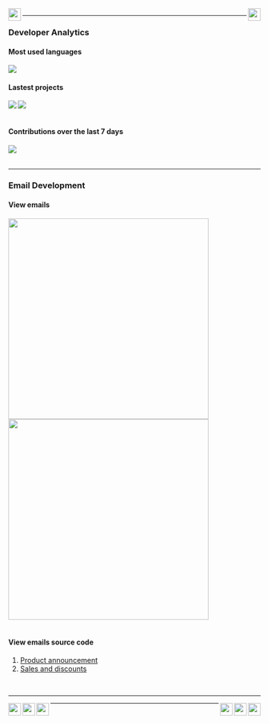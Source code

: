 <img src="https://williamgregorio.com/assets/logo.png" width="25" height="25" align="left"/>
<img src="https://williamgregorio.com/assets/logo.png" width="25" height="25" align="right"/>
<hr>


<div>
  <h3>Developer Analytics</h3>
      <div>
        <h4>Most used languages</h4>
        <img align="center" src="https://github-readme-stats.vercel.app/api/top-langs/?username=williamgregorio&layout=pie&hide_title=true&langs_count=7" />
      </div>
      <div>
        <h4>Lastest projects</h4>
        <a href="https://github.com/williamgregorio/liberpdf" ><img align="left" src="https://github-readme-stats.vercel.app/api/pin/?username=williamgregorio&repo=liberpdf" /></a>
        <a href="https://github.com/williamgregorio/nvim-mjml" ><img align="center" src="https://github-readme-stats.vercel.app/api/pin/?username=williamgregorio&repo=nvim-mjml" /></a>
      </div>
  <br>
      <div>
          <h4>Contributions over the last 7 days</h4>
        <img src="https://github-readme-activity-graph.vercel.app/graph?username=williamgregorio&theme=github-light&hide_title=true&hide_border=true&radius=12&height=300&days=7" />
      </div>
</div>
<br>
<div>
  
  <hr>
  <h3>Email Development</h3>
  <h4>View emails</h4>
  <div>
    <div>
      <a target="_blank" href="https://williamgregorio.com/emails/katz-promotional-product-announcement.html"><img align="left" src="https://williamgregorio.com/assets/katz-newsletter-portfolio.png" height="400" /></a>
    </div>
  </div>
  
  <div>
    <div>
      <a target="_blank" href="https://williamgregorio.com/emails/instacart-discount-promotional.html"><img align="center" src="https://williamgregorio.com/assets/instacart-discount-promo.png"  height="400"/></a>
    </div>
  </div>
  
</div>
<br>

<div>
  <div">
    <h4>View emails source code</h4>
    <ol>
    <li><a href="https://github.com/williamgregorio/williamgregorio.com/blob/main/emails/katz-promotional-product-announcement.html">Product announcement</a></li>
    <li><a href="https://github.com/williamgregorio/williamgregorio.com/blob/main/emails/instacart-discount-promotional.html">Sales and discounts</a></li>
    </ol>
  </div>
</div>

<br>
<hr>
<img src="https://williamgregorio.github.io/assets/logo.png" width="25" height="25" align="right"/>
<img src="https://williamgregorio.github.io/assets/logo.png" width="25" height="25" align="left"/>
<img src="https://williamgregorio.github.io/assets/logo.png" width="25" height="25" align="right"/>
<img src="https://williamgregorio.github.io/assets/logo.png" width="25" height="25" align="left"/>
<img src="https://williamgregorio.github.io/assets/logo.png" width="25" height="25" align="right"/>
<img src="https://williamgregorio.github.io/assets/logo.png" width="25" height="25" align="left"/>
<hr>
